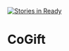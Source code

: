 [![Stories in Ready](https://badge.waffle.io/geirsagberg/cogift.png?label=ready&title=Ready)](https://waffle.io/geirsagberg/cogift)
# CoGift
